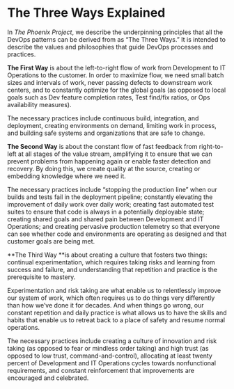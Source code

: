 # The Three Ways Explained

In *The Phoenix Project*, we describe the underpinning principles that all the DevOps patterns can be derived from as “The Three Ways.” It is intended to describe the values and philosophies that guide DevOps processes and practices.

**The First Way** is about the left-to-right flow of work from Development to IT Operations to the customer. In order to maximize flow, we need small batch sizes and intervals of work, never passing defects to downstream work centers, and to constantly optimize for the global goals (as opposed to local goals such as Dev feature completion rates, Test find/fix ratios, or Ops availability measures).

The necessary practices include continuous build, integration, and deployment, creating environments on demand, limiting work in process, and building safe systems and organizations that are safe to change.

**The Second Way** is about the constant flow of fast feedback from right-to-left at all stages of the value stream, amplifying it to ensure that we can prevent problems from happening again or enable faster detection and recovery. By doing this, we create quality at the source, creating or embedding knowledge where we need it.

The necessary practices include “stopping the production line” when our builds and tests fail in the deployment pipeline; constantly elevating the improvement of daily work over daily work; creating fast automated test suites to ensure that code is always in a potentially deployable state; creating shared goals and shared pain between Development and IT Operations; and creating pervasive production telemetry so that everyone can see whether code and environments are operating as designed and that customer goals are being met.

**The Third Way **is about creating a culture that fosters two things: continual experimentation, which requires taking risks and learning from success and failure, and understanding that repetition and practice is the prerequisite to mastery.

Experimentation and risk taking are what enable us to relentlessly improve our system of work, which often requires us to do things very differently than how we’ve done it for decades. And when things go wrong, our constant repetition and daily practice is what allows us to have the skills and habits that enable us to retreat back to a place of safety and resume normal operations.

The necessary practices include creating a culture of innovation and risk taking (as opposed to fear or mindless order taking) and high trust (as opposed to low trust, command-and-control), allocating at least twenty percent of Development and IT Operations cycles towards nonfunctional requirements, and constant reinforcement that improvements are encouraged and celebrated.
